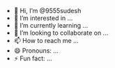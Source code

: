 - 👋 Hi, I’m @9555sudesh
- 👀 I’m interested in ...
- 🌱 I’m currently learning ...
- 💞️ I’m looking to collaborate on ...
- 📫 How to reach me ...
- 😄 Pronouns: ...
- ⚡ Fun fact: ...

<!---
9555sudesh/9555sudesh is a ✨ special ✨ repository because its `README.md` (this file) appears on your GitHub profile.
You can click the Preview link to take a look at your changes.
--->
